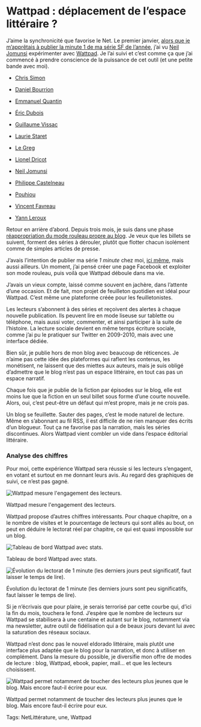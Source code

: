 # Wattpad : déplacement de l’espace littéraire ?

J’aime la synchronicité que favorise le Net. Le premier janvier, [alors que je m’apprêtais à publier la minute 1 de ma série SF de l’année](http://blog.tcrouzet.com/2015/01/01/versailles-france-2145/), j’ai vu [Neil Jomunsi](http://page42.org/) expérimenter avec [Wattpad](http://www.wattpad.com/story/29694130-1-minute). Je l’ai suivi et c’est comme ça que j’ai commencé à prendre conscience de la puissance de cet outil (et une petite bande avec moi).

- [Chris Simon](http://www.wattpad.com/user/ChrisSimon4)

- [Daniel Bourrion](http://www.wattpad.com/user/dbourrion)

- [Emmanuel Quantin](https://www.wattpad.com/user/manuquentin)

- [Éric Dubois](http://www.wattpad.com/user/EricDubois7)

- [Guillaume Vissac](http://www.wattpad.com/user/gvissac)

- [Laurie Staret](https://www.wattpad.com/user/LaurieStaret)

- [Le Greg](http://www.wattpad.com/user/LeGreg)

- [Lionel Dricot](https://www.wattpad.com/user/zeploum)

- [Neil Jomunsi](http://www.wattpad.com/user/neiljomunsi)

- [Philippe Castelneau](http://www.wattpad.com/user/PhilippeCastelneau)

- [Pouhiou](https://www.wattpad.com/user/Pouhiou)

- [Vincent Favreau](http://www.wattpad.com/user/vincentfavreau)

- [Yann Leroux](http://www.wattpad.com/user/YannLeroux)

Retour en arrière d’abord. Depuis trois mois, je suis dans une phase [réappropriation du mode rouleau propre au blog](http://blog.tcrouzet.com/2014/12/01/les-reseaux-sociaux-ont-confisque-la-metaphore-du-blog/). Je veux que les billets se suivent, forment des séries à dérouler, plutôt que flotter chacun isolément comme de simples articles de presse.

J’avais l’intention de publier ma série *1 minute* chez moi, [ici même](http://blog.tcrouzet.com/2015/01/01/versailles-france-2145/), mais aussi ailleurs. Un moment, j’ai pensé créer une page Facebook et exploiter son mode rouleau, puis voilà que Wattpad déboule dans ma vie.

J’avais un vieux compte, laissé comme souvent en jachère, dans l’attente d’une occasion. Et de fait, mon projet de feuilleton quotidien est idéal pour Wattpad. C’est même une plateforme créée pour les feuilletonistes.

Les lecteurs s’abonnent à des séries et reçoivent des alertes à chaque nouvelle publication. Ils peuvent lire en mode liseuse sur tablette ou téléphone, mais aussi voter, commenter, et ainsi participer à la suite de l’histoire. La lecture sociale devient en même temps écriture sociale, comme j’ai pu le pratiquer sur Twitter en 2009-2010, mais avec une interface dédiée.

Bien sûr, je publie hors de mon blog avec beaucoup de réticences. Je n’aime pas cette idée des plateformes qui raflent les contenus, les monétisent, ne laissent que des miettes aux auteurs, mais je suis obligé d’admettre que le blog n’est pas un espace littéraire, en tout cas pas un espace narratif.

Chaque fois que je publie de la fiction par épisodes sur le blog, elle est moins lue que la fiction en un seul billet sous forme d’une courte nouvelle. Alors, oui, c’est peut-être un défaut qui m’est propre, mais je ne crois pas.

Un blog se feuillette. Sauter des pages, c’est le mode naturel de lecture. Même en s’abonnant au fil RSS, il est difficile de ne rien manquer des écrits d’un blogueur. Tout ça ne favorise pas la narration, mais les séries discontinues. Alors Wattpad vient combler un vide dans l’espace éditorial littéraire.

### Analyse des chiffres

Pour moi, cette expérience Wattpad sera réussie si les lecteurs s’engagent, en votant et surtout en me donnant leurs avis. Au regard des graphiques de suivi, ce n’est pas gagné.

![Wattpad mesure l'engagement des lecteurs.](http://blog.tcrouzet.comhttps://tcrouzet.com/images_tc/2015/01/wattpad1.png)

Wattpad mesure l'engagement des lecteurs.

Wattpad propose d’autres chiffres intéressants. Pour chaque chapitre, on a le nombre de visites et le pourcentage de lecteurs qui sont allés au bout, on peut en déduire le lectorat réel par chapitre, ce qui est quasi impossible sur un blog.

![Tableau de bord Wattpad avec stats.](http://blog.tcrouzet.comhttps://tcrouzet.com/images_tc/2015/01/wattpad5.jpg)

Tableau de bord Wattpad avec stats.

![Évolution du lectorat de 1 minute (les derniers jours peut significatif, faut laisser le temps de lire).](http://blog.tcrouzet.comhttps://tcrouzet.com/images_tc/2015/01/wattpad3.png)

Évolution du lectorat de 1 minute (les derniers jours sont peu significatifs, faut laisser le temps de lire).

Si je n’écrivais que pour plaire, je serais terrorisé par cette courbe qui, d’ici la fin du mois, touchera le fond. J’espère que le nombre de lecteurs sur Wattpad se stabilisera à une centaine et autant sur le blog, notamment via ma newsletter, autre outil de fidélisation qui a de beaux jours devant lui avec la saturation des réseaux sociaux.

Wattpad n’est donc pas le nouvel eldorado littéraire, mais plutôt une interface plus adaptée que le blog pour la narration, et donc à utiliser en complément. Dans la mesure du possible, je diversifie mon offre de modes de lecture : blog, Wattpad, ebook, papier, mail… et que les lecteurs choisissent.

![Wattpad permet notamment de toucher des lecteurs plus jeunes que le blog. Mais encore faut-il écrire pour eux.](http://blog.tcrouzet.comhttps://tcrouzet.com/images_tc/2015/01/wattpad4.png)

Wattpad permet notamment de toucher des lecteurs plus jeunes que le blog. Mais encore faut-il écrire pour eux.



Tags: NetLittérature, une, Wattpad